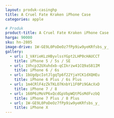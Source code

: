 ```yaml
---
layout: produk-casinghp
title: A Cruel Fate Kraken iPhone Case
categories: apple

# Produk
product-title: A Cruel Fate Kraken iPhone Case
harga: 90000
sku: hn-2805
image-drive: 1W-GE9L0PoDeOz7fPp9iw9yeKRfsbs_y_
gallery:
  - url: 1_VAYieKLzHByvlssYGpt2LHP0cHAUCCT
    title: iPhone 5 / 5s / SE
  - url: 1Vhcp32UXuhdxb-qCIkrzw41CQ9aS81IM
    title: iPhone 6 / 6s
  - url: 1bUgdpcIotJlgqTp6f22YjaYCK1dXQHEu
    title: iPhone 6 Plus / 6s Plus
  - url: 1m4CRlF4zZkTKLO7KnbYi1F0Pi9GAcXxD
    title: iPhone 7 / 8
  - url: 160P6zMoVP6xQcdGpVbpWQtPGsMdFvzbQ
    title: iPhone 7 Plus / 8 Plus
  - url: 1W-GE9L0PoDeOz7fPp9iw9yeKRfsbs_y_
    title: iPhone X
---
```

